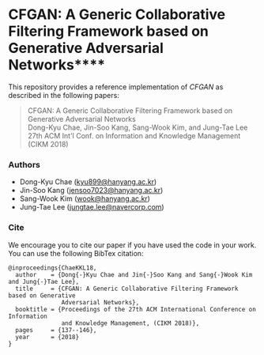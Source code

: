 # CFGAN: A Generic Collaborative Filtering Framework based on Generative Adversarial Networks****
This repository provides a reference implementation of *CFGAN* as described in the following papers:
> CFGAN: A Generic Collaborative Filtering Framework based on Generative Adversarial Networks<br>
> Dong-Kyu Chae, Jin-Soo Kang, Sang-Wook Kim, and Jung-Tae Lee<br>
> 27th ACM Int'l Conf. on Information and Knowledge Management (CIKM 2018)

### Authors
- Dong-Kyu Chae (kyu899@hanyang.ac.kr)
- Jin-Soo Kang (jensoo7023@hanyang.ac.kr)
- Sang-Wook Kim (wook@hanyang.ac.kr)
- Jung-Tae Lee (jungtae.lee@navercorp.com)

### Cite
We encourage you to cite our paper if you have used the code in your work. You can use the following BibTex citation:
```
@inproceedings{ChaeKKL18,
  author    = {Dong{-}Kyu Chae and Jin{-}Soo Kang and Sang{-}Wook Kim and Jung{-}Tae Lee},
  title     = {CFGAN: A Generic Collaborative Filtering Framework based on Generative
               Adversarial Networks},
  booktitle = {Proceedings of the 27th ACM International Conference on Information
               and Knowledge Management, (CIKM 2018)},
  pages     = {137--146},
  year      = {2018}
}
```

